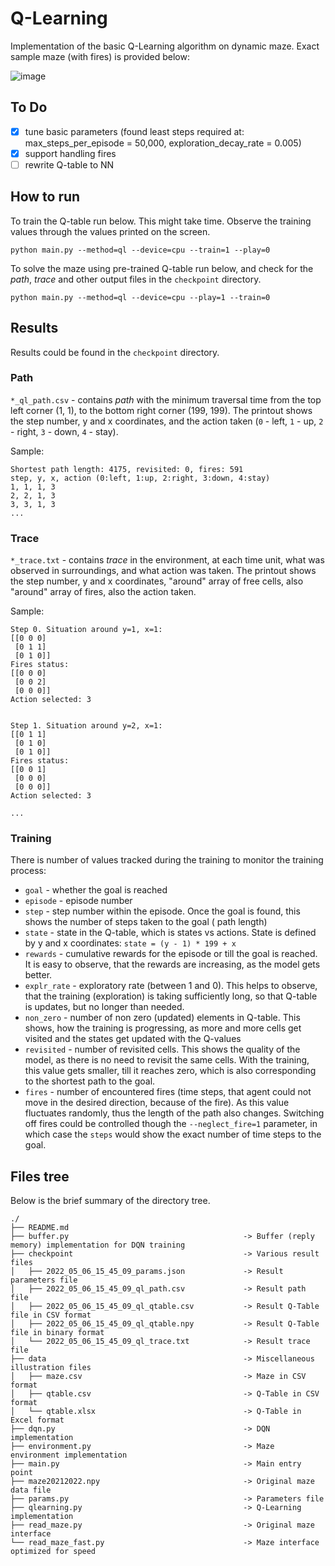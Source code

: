 # Q-Learning

Implementation of the basic Q-Learning algorithm on dynamic maze. Exact sample maze (with fires) is provided below:

![image](https://user-images.githubusercontent.com/25717176/165905402-b84a6632-d155-46c4-9651-6e55137fc592.png)

## To Do

- [x] tune basic parameters (found least steps required at: max_steps_per_episode = 50,000, exploration_decay_rate =
  0.005)
- [x] support handling fires
- [ ] rewrite Q-table to NN

## How to run

To train the Q-table run below. This might take time. Observe the training values through the values printed on the
screen.

    python main.py --method=ql --device=cpu --train=1 --play=0

To solve the maze using pre-trained Q-table run below, and check for the *path*, *trace* and other output files in
the `checkpoint` directory.

    python main.py --method=ql --device=cpu --play=1 --train=0

## Results

Results could be found in the `checkpoint` directory.

### Path

`*_ql_path.csv` - contains *path* with the minimum traversal time from the top left corner (1, 1), to the bottom right
corner (199, 199). The printout shows the step number, y and x coordinates, and the action taken (`0` - left, `1` - up, `2` - right,
`3` - down, `4` - stay).

Sample:

    Shortest path length: 4175, revisited: 0, fires: 591
    step, y, x, action (0:left, 1:up, 2:right, 3:down, 4:stay)
    1, 1, 1, 3
    2, 2, 1, 3
    3, 3, 1, 3
    ...

### Trace

`*_trace.txt` - contains *trace* in the environment, at each time unit, what was observed in surroundings, and what
action was taken. The printout shows the step number, y and x coordinates, "around" array of free cells, also
"around" array of fires, also the action taken.

Sample:

    Step 0. Situation around y=1, x=1:
    [[0 0 0]
     [0 1 1]
     [0 1 0]]
    Fires status:
    [[0 0 0]
     [0 0 2]
     [0 0 0]]
    Action selected: 3


    Step 1. Situation around y=2, x=1:
    [[0 1 1]
     [0 1 0]
     [0 1 0]]
    Fires status:
    [[0 0 1]
     [0 0 0]
     [0 0 0]]
    Action selected: 3

    ...

### Training

There is number of values tracked during the training to monitor the training process:

- `goal` - whether the goal is reached
- `episode` - episode number
- `step` - step number within the episode. Once the goal is found, this shows the number of steps taken to the goal (
  path length)
- `state` - state in the Q-table, which is states vs actions. State is defined by y and x
  coordinates: `state = (y - 1) * 199 + x`
- `rewards` - cumulative rewards for the episode or till the goal is reached. It is easy to observe, that the rewards
  are increasing, as the model gets better.
- `explr_rate` - exploratory rate (between 1 and 0). This helps to observe, that the training (exploration) is taking
  sufficiently long, so that Q-table is updates, but no longer than needed.
- `non_zero` - number of non zero (updated) elements in Q-table. This shows, how the training is progressing, as more
  and more cells get visited and the states get updated with the Q-values
- `revisited` - number of revisited cells. This shows the quality of the model, as there is no need to revisit the same
  cells. With the training, this value gets smaller, till it reaches zero, which is also corresponding to the shortest
  path to the goal.
- `fires` - number of encountered fires (time steps, that agent could not move in the desired direction, because of the
  fire). As this value fluctuates randomly, thus the length of the path also changes. Switching off fires could be
  controlled though the `--neglect_fire=1` parameter, in which case the `steps` would show the exact number of time
  steps to the goal.

## Files tree

Below is the brief summary of the directory tree.

    ./
    ├── README.md
    ├── buffer.py                                       -> Buffer (reply memory) implementation for DQN training 
    ├── checkpoint                                      -> Various result files
    │   ├── 2022_05_06_15_45_09_params.json             -> Result parameters file
    │   ├── 2022_05_06_15_45_09_ql_path.csv             -> Result path file
    │   ├── 2022_05_06_15_45_09_ql_qtable.csv           -> Result Q-Table file in CSV format
    │   ├── 2022_05_06_15_45_09_ql_qtable.npy           -> Result Q-Table file in binary format
    │   └── 2022_05_06_15_45_09_ql_trace.txt            -> Result trace file
    ├── data                                            -> Miscellaneous illustration files
    │   ├── maze.csv                                    -> Maze in CSV format
    │   ├── qtable.csv                                  -> Q-Table in CSV format
    │   └── qtable.xlsx                                 -> Q-Table in Excel format
    ├── dqn.py                                          -> DQN implementation
    ├── environment.py                                  -> Maze environment implementation
    ├── main.py                                         -> Main entry point
    ├── maze20212022.npy                                -> Original maze data file
    ├── params.py                                       -> Parameters file
    ├── qlearning.py                                    -> Q-Learning implementation
    ├── read_maze.py                                    -> Original maze interface
    └── read_maze_fast.py                               -> Maze interface optimized for speed


